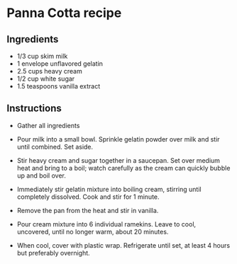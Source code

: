# Panna Cotta recipe

## Ingredients

- 1/3 cup skim milk
- 1 envelope unflavored gelatin
- 2.5 cups heavy cream
- 1/2 cup white sugar
- 1.5 teaspoons vanilla extract


## Instructions

- Gather all ingredients

- Pour milk into a small bowl. Sprinkle gelatin powder over milk and stir until combined. Set aside.

- Stir heavy cream and sugar together in a saucepan. Set over medium heat and bring to a boil; watch carefully as the cream can quickly bubble up and boil over.

- Immediately stir gelatin mixture into boiling cream, stirring until completely dissolved. Cook and stir for 1 minute.

- Remove the pan from the heat and stir in vanilla.

- Pour cream mixture into 6 individual ramekins. Leave to cool, uncovered, until no longer warm, about 20 minutes.

- When cool, cover with plastic wrap. Refrigerate until set, at least 4 hours but preferably overnight.
